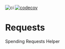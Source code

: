![ci](https://github.com/ecosoft-odoo/requests/workflows/test/badge.svg)
[![codecov](https://codecov.io/gh/ecosoft-odoo/requests/branch/14.0/graph/badge.svg?token=YI2XTHJbMi)](https://codecov.io/gh/ecosoft-odoo/requests)

# Requests

Spending Requests Helper
